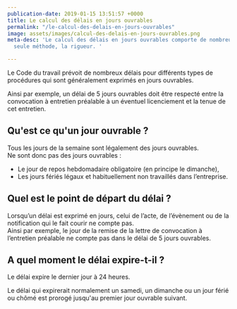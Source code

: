 ```yaml
---
publication-date: 2019-01-15 13:51:57 +0000
title: Le calcul des délais en jours ouvrables
permalink: "/le-calcul-des-delais-en-jours-ouvrables"
image: assets/images/calcul-des-delais-en-jours-ouvrables.png
meta-desc: 'Le calcul des délais en jours ouvrables comporte de nombreux pièges. Une
  seule méthode, la rigueur. '

---
```

Le Code du travail prévoit de nombreux délais pour différents types de procédures qui sont généralement exprimés en jours ouvrables.

​Ainsi par exemple, un délai de 5 jours ouvrables doit être respecté entre la convocation à entretien préalable à un éventuel licenciement et la tenue de cet entretien.

## Qu'est ce qu'un jour ouvrable ?

Tous les jours de la semaine sont légalement des jours ouvrables.  
Ne sont donc pas des jours ouvrables :​

* Le jour de repos hebdomadaire obligatoire (en principe le dimanche),
* Les jours fériés légaux et habituellement non travaillés dans l’entreprise.

## Quel est le point de départ du délai ?

Lorsqu’un délai est exprimé en jours, celui de l’acte, de l’évènement ou de la notification qui le fait courir ne compte pas.  
Ainsi par exemple, le jour de la remise de la lettre de convocation à l’entretien préalable ne compte pas dans le délai de 5 jours ouvrables.

## A quel moment le délai expire-t-il ?

Le délai expire le dernier jour à 24 heures.

Le délai qui expirerait normalement un samedi, un dimanche ou un jour férié ou chômé est prorogé jusqu'au premier jour ouvrable suivant.
